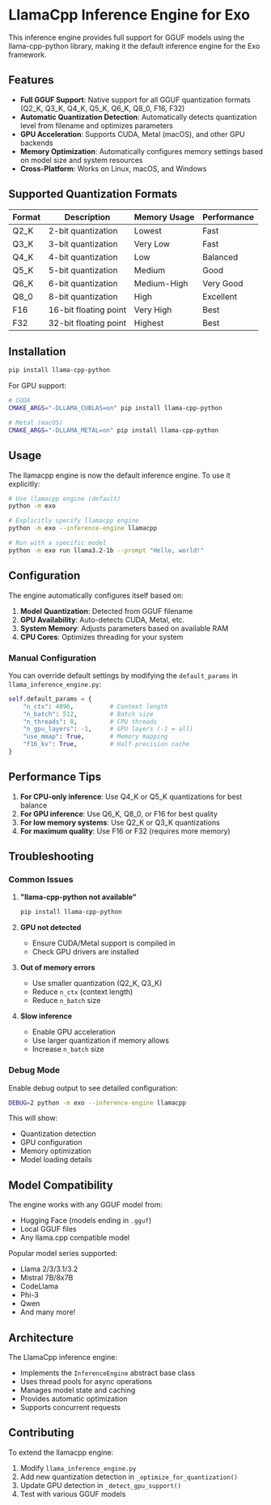 # LlamaCpp Inference Engine for Exo

This inference engine provides full support for GGUF models using the llama-cpp-python library, making it the default inference engine for the Exo framework.

## Features

- **Full GGUF Support**: Native support for all GGUF quantization formats (Q2_K, Q3_K, Q4_K, Q5_K, Q6_K, Q8_0, F16, F32)
- **Automatic Quantization Detection**: Automatically detects quantization level from filename and optimizes parameters
- **GPU Acceleration**: Supports CUDA, Metal (macOS), and other GPU backends
- **Memory Optimization**: Automatically configures memory settings based on model size and system resources
- **Cross-Platform**: Works on Linux, macOS, and Windows

## Supported Quantization Formats

| Format | Description | Memory Usage | Performance |
|--------|-------------|--------------|-------------|
| Q2_K   | 2-bit quantization | Lowest | Fast |
| Q3_K   | 3-bit quantization | Very Low | Fast |
| Q4_K   | 4-bit quantization | Low | Balanced |
| Q5_K   | 5-bit quantization | Medium | Good |
| Q6_K   | 6-bit quantization | Medium-High | Very Good |
| Q8_0   | 8-bit quantization | High | Excellent |
| F16    | 16-bit floating point | Very High | Best |
| F32    | 32-bit floating point | Highest | Best |

## Installation

```bash
pip install llama-cpp-python
```

For GPU support:
```bash
# CUDA
CMAKE_ARGS="-DLLAMA_CUBLAS=on" pip install llama-cpp-python

# Metal (macOS)
CMAKE_ARGS="-DLLAMA_METAL=on" pip install llama-cpp-python
```

## Usage

The llamacpp engine is now the default inference engine. To use it explicitly:

```bash
# Use llamacpp engine (default)
python -m exo

# Explicitly specify llamacpp engine
python -m exo --inference-engine llamacpp

# Run with a specific model
python -m exo run llama3.2-1b --prompt "Hello, world!"
```

## Configuration

The engine automatically configures itself based on:

1. **Model Quantization**: Detected from GGUF filename
2. **GPU Availability**: Auto-detects CUDA, Metal, etc.
3. **System Memory**: Adjusts parameters based on available RAM
4. **CPU Cores**: Optimizes threading for your system

### Manual Configuration

You can override default settings by modifying the `default_params` in `llama_inference_engine.py`:

```python
self.default_params = {
    "n_ctx": 4096,          # Context length
    "n_batch": 512,         # Batch size
    "n_threads": 8,         # CPU threads
    "n_gpu_layers": -1,     # GPU layers (-1 = all)
    "use_mmap": True,       # Memory mapping
    "f16_kv": True,         # Half-precision cache
}
```

## Performance Tips

1. **For CPU-only inference**: Use Q4_K or Q5_K quantizations for best balance
2. **For GPU inference**: Use Q6_K, Q8_0, or F16 for best quality
3. **For low memory systems**: Use Q2_K or Q3_K quantizations
4. **For maximum quality**: Use F16 or F32 (requires more memory)

## Troubleshooting

### Common Issues

1. **"llama-cpp-python not available"**
   ```bash
   pip install llama-cpp-python
   ```

2. **GPU not detected**
   - Ensure CUDA/Metal support is compiled in
   - Check GPU drivers are installed

3. **Out of memory errors**
   - Use smaller quantization (Q2_K, Q3_K)
   - Reduce `n_ctx` (context length)
   - Reduce `n_batch` size

4. **Slow inference**
   - Enable GPU acceleration
   - Use larger quantization if memory allows
   - Increase `n_batch` size

### Debug Mode

Enable debug output to see detailed configuration:

```bash
DEBUG=2 python -m exo --inference-engine llamacpp
```

This will show:
- Quantization detection
- GPU configuration
- Memory optimization
- Model loading details

## Model Compatibility

The engine works with any GGUF model from:
- Hugging Face (models ending in `.gguf`)
- Local GGUF files
- Any llama.cpp compatible model

Popular model series supported:
- Llama 2/3/3.1/3.2
- Mistral 7B/8x7B
- CodeLlama
- Phi-3
- Qwen
- And many more!

## Architecture

The LlamaCpp inference engine:
- Implements the `InferenceEngine` abstract base class
- Uses thread pools for async operations
- Manages model state and caching
- Provides automatic optimization
- Supports concurrent requests

## Contributing

To extend the llamacpp engine:
1. Modify `llama_inference_engine.py`
2. Add new quantization detection in `_optimize_for_quantization()`
3. Update GPU detection in `_detect_gpu_support()`
4. Test with various GGUF models